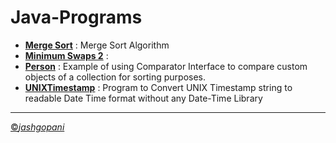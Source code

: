 # Java-Programs

 + [**Merge Sort**](https://github.com/jashgopani/Java-Programs/blob/master/MergeSort.java) : Merge Sort Algorithm 
 + [**Minimum Swaps 2**](https://github.com/jashgopani/Java-Programs/blob/master/MinimumSwaps2.java) : 
 + [**Person**](https://github.com/jashgopani/Java-Programs/blob/master/Person.java) : Example of using Comparator Interface to compare custom objects of a collection for sorting purposes.
 + [**UNIXTimestamp**](https://github.com/jashgopani/Java-Programs/blob/master/UNIXTimestamp.java) : Program to Convert UNIX Timestamp string to readable Date Time format without any Date-Time Library 
 
 __________________________________________________________________________________________________________________________________
 [&copy;*jashgopani*](https://github.com/jashgopani/)
 

